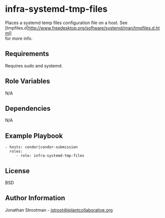 infra-systemd-tmp-files
=======================

Places a systemd temp files configuration file on a host. See 
[tmpfiles.d|http://www.freedesktop.org/software/systemd/man/tmpfiles.d.html]  
for more info.

Requirements
------------

Requires sudo and systemd.

Role Variables
--------------

N/A

Dependencies
------------

N/A

Example Playbook
----------------

    - hosts: condor|condor-submission
      roles:
         - role: infra-systemd-tmp-files

License
-------

BSD

Author Information
------------------

Jonathan Strootman - jstroot@iplantcollaborative.org

